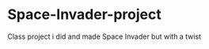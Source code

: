 Space-Invader-project
=====================

Class project i did and made Space Invader but with a twist
